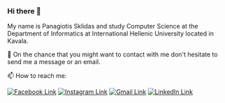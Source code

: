 ### Hi there 👋

<!--
**pasklid/pasklid** is a ✨ _special_ ✨ repository because its `README.md` (this file) appears on your GitHub profile.

Here are some ideas to get you started:

- 🌐 Visit my website ...
- 🔭 I’m currently working on ...
- 🌱 I’m currently learning ...
- 👯 I’m looking to collaborate on ...
- 🤔 I’m looking for help with ...
- 💬 Ask me about ...
- 📫 How to reach me: ...
- 😄 Pronouns: ...
- ⚡ Fun fact: ...
-->

My name is Panagiotis Sklidas and study Computer Science <!--student from Greece. I am studying on the--> at the Department of Informatics at International Hellenic University located in Kavala.

💬 On the chance that you might want to contact with me don't hesitate to send me a message or an email.

📫 How to reach me: 
<p>
  <a href="https://www.facebook.com/panagiotis.skl" rel="nofollow"><img src="https://camo.githubusercontent.com/0a5769d8966f5ee1a8b1c08782383a19bed8f079/68747470733a2f2f75706c6f61642d69636f6e2e73332e75732d656173742d322e616d617a6f6e6177732e636f6d2f75706c6f6164732f69636f6e732f706e672f373430373838363930313535363130353730342d33322e706e67" alt="Facebook Link" title="Facebook" data-canonical-src="https://upload-icon.s3.us-east-2.amazonaws.com/uploads/icons/png/7407886901556105704-32.png" style="max-width:100%;"></a>
  <a href="https://www.instagram.com/panagiotis_sklidas/" rel="nofollow"><img src="https://camo.githubusercontent.com/d18c84cf7fa70935dce499d933b6bd426e2580b8/68747470733a2f2f75706c6f61642d69636f6e2e73332e75732d656173742d322e616d617a6f6e6177732e636f6d2f75706c6f6164732f69636f6e732f706e672f32303038373036323039313535363130353730392d33322e706e67" alt="Instagram Link" title="Instagram" data-canonical-src="https://upload-icon.s3.us-east-2.amazonaws.com/uploads/icons/png/20087062091556105709-32.png" style="max-width:100%;"></a>
  <a href="mailto:panagiotis.skl@gmail.com"><img src="https://camo.githubusercontent.com/9ca4cb70b62f4e7af1b0958370b1827109414ba7/68747470733a2f2f75706c6f61642d69636f6e2e73332e75732d656173742d322e616d617a6f6e6177732e636f6d2f75706c6f6164732f69636f6e732f706e672f393634333330303933313535363130353730372d33322e706e67" alt="Gmail Link" title="Gmail" data-canonical-src="https://upload-icon.s3.us-east-2.amazonaws.com/uploads/icons/png/9643300931556105707-32.png" style="max-width:100%;"></a>
  <a href="https://www.linkedin.com/in/panagiotis-sklidas-b964361a7/" rel="nofollow"><img src="https://github.com/Panagiotis-Sklidas/Panagiotis-Sklidas/blob/master/images/linkedin.png" alt="LinkedIn Link" title="LinkedIn"  style="max-width:100%;"></a>
 
  
</p>
